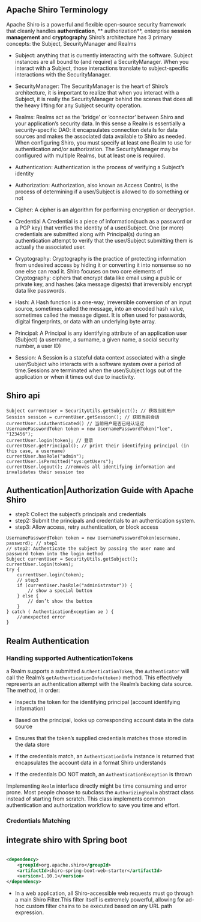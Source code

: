 ## Apache Shiro Terminology

Apache Shiro is a powerful and flexible open-source security framework that cleanly handles **authentication**, **
authorization**, enterprise **session management** and **cryptography**.Shiro’s architecture has 3 primary concepts: the
Subject, SecurityManager and Realms

- Subject: anything that is currently interacting with the software. Subject instances are all bound to (and require) a
  SecurityManager. When you interact with a Subject, those interactions translate to subject-specific interactions with
  the SecurityManager.

- SecurityManager: The SecurityManager is the heart of Shiro’s architecture, it is important to realize that when you
  interact with a Subject, it is really the SecurityManager behind the scenes that does all the heavy lifting for any
  Subject security operation.

- Realms: Realms act as the ‘bridge’ or ‘connector’ between Shiro and your application’s security data. In this sense a
  Realm is essentially a security-specific DAO: it encapsulates connection details for data sources and makes the
  associated data available to Shiro as needed. When configuring Shiro, you must specify at least one Realm to use for
  authentication and/or authorization. The SecurityManager may be configured with multiple Realms, but at least one is
  required.

- Authentication: Authentication is the process of verifying a Subject’s identity

- Authorization: Authorization, also known as Access Control, is the process of determining if a user/Subject is allowed
  to do something or not

- Cipher: A cipher is an algorithm for performing encryption or decryption.

- Credential A Credential is a piece of information(such as a password or a PGP key) that verifies the identity of a
  user/Subject. One (or more) credentials are submitted along with Principal(s) during an authentication attempt to
  verify that the user/Subject submitting them is actually the associated user.

- Cryptography: Cryptography is the practice of protecting information from undesired access by hiding it or converting
  it into nonsense so no one else can read it. Shiro focuses on two core elements of Cryptography: ciphers that encrypt
  data like email using a public or private key, and hashes (aka message digests) that irreversibly encrypt data like
  passwords.

- Hash: A Hash function is a one-way, irreversible conversion of an input source, sometimes called the message, into an
  encoded hash value, sometimes called the message digest. It is often used for passwords, digital fingerprints, or data
  with an underlying byte array.

- Principal: A Principal is any identifying attribute of an application user (Subject) (a username, a surname, a given
  name, a social security number, a user ID)

- Session: A Session is a stateful data context associated with a single user/Subject who interacts with a software
  system over a period of time.Sessions are terminated when the user/Subject logs out of the application or when it
  times out due to inactivity.

## Shiro api

```text
Subject currentUser = SecurityUtils.getSubject(); // 获取当前用户
Session session = currentUser.getSession(); // 获取当前会话
currentUser.isAuthenticated() // 当前用户是否已经认证过
UsernamePasswordToken token = new UsernamePasswordToken("lee", "123456");
currentUser.login(token); // 登录
currentUser.getPrincipal(); // print their identifying principal (in this case, a username)
currentUser.hasRole("admin");
currentUser.isPermitted("sys:getUsers");
currentUser.logout(); //removes all identifying information and invalidates their session too 
```

## Authentication|Authorization Guide with Apache Shiro

- step1: Collect the subject’s principals and credentials
- step2: Submit the principals and credentials to an authentication system.
- step3: Allow access, retry authentication, or block access

```text
UsernamePasswordToken token = new UsernamePasswordToken(username, password); // step1
// step2: Authenticate the subject by passing the user name and password token into the login method
Subject currentUser = SecurityUtils.getSubject();
currentUser.login(token);
try {
    currentUser.login(token);
    // step3
    if (currentUser.hasRole("administrator")) {
        // show a special button
    } else {
        // don’t show the button
    }
} catch ( AuthenticationException ae ) {
    //unexpected error
}

```

## Realm Authentication

### Handling supported AuthenticationTokens

a Realm supports a submitted `AuthenticationToken`, the `Authenticator` will call the
Realm’s `getAuthenticationInfo(token)` method. This effectively represents an authentication attempt with the Realm’s
backing data source. The method, in order:

- Inspects the token for the identifying principal (account identifying information)

- Based on the principal, looks up corresponding account data in the data source

- Ensures that the token’s supplied credentials matches those stored in the data store

- If the credentials match, an `AuthenticationInfo` instance is returned that encapsulates the account data in a format
  Shiro understands

- If the credentials DO NOT match, an `AuthenticationException` is thrown

Implementing `Realm` interface directly might be time consuming and error prone. Most people choose to subclass the
`AuthorizingRealm` abstract class instead of starting from scratch. This class implements common authentication and
authorization workflow to save you time and effort.

### Credentials Matching


## integrate shiro with Spring boot

```xml

<dependency>
    <groupId>org.apache.shiro</groupId>
    <artifactId>shiro-spring-boot-web-starter</artifactId>
    <version>1.10.1</version>
</dependency>
```

- In a web application, all Shiro-accessible web requests must go through a main Shiro Filter.This filter itself is
  extremely powerful, allowing for ad-hoc custom filter chains to be executed based on any URL path expression.



